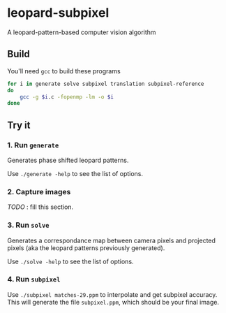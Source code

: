 # leopard-subpixel

A leopard-pattern-based computer vision algorithm

## Build

You'll need `gcc` to build these programs

```bash
for i in generate solve subpixel translation subpixel-reference
do
    gcc -g $i.c -fopenmp -lm -o $i
done
```

## Try it

### 1. Run `generate`

Generates phase shifted leopard patterns.

Use `./generate -help` to see the list of options.


### 2. Capture images

*TODO* : fill this section.

### 3. Run `solve`

Generates a correspondance map between camera pixels and projected pixels (aka the leopard patterns previously generated).

Use `./solve -help` to see the list of options.


### 4. Run `subpixel`

Use `./subpixel matches-29.ppm` to interpolate and get subpixel accuracy.
This will generate the file `subpixel.ppm`, which should be your final image.
